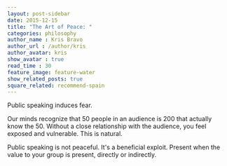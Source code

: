 ```yaml
---
layout: post-sidebar
date: 2015-12-15
title: "The Art of Peace: "
categories: philosophy
author_name : Kris Bravo
author_url : /author/kris
author_avatar: kris
show_avatar : true
read_time : 30
feature_image: feature-water
show_related_posts: true
square_related: recommend-spain
---
```


Public speaking induces fear.

Our minds recognize that 50 people in an audience is 200 that actually know the 50. Without a close relationship with the audience, you feel exposed and vulnerable. This is natural.

Public speaking is not peaceful. It's a beneficial exploit. Present when the value to your group is present, directly or indirectly.
